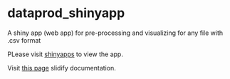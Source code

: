 dataprod_shinyapp
=================

A shiny app (web app) for pre-processing and  visualizing for any file with .csv format


PLease visit [shinyapps] to view the app.

Visit [this page] slidify documentation.

[shinyapps]: https://satyashiny.shinyapps.io/dataprod_shinyapp/
[this page]: https://github.com/ss6012/Slidify-Doc-Shiny-App
